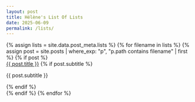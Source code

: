 ```yaml
---
layout: post
title: Hélène's List Of Lists
date: 2025-06-09
permalink: /lists/
---
```


<div class="post-grid">
  {% assign lists = site.data.post_meta.lists %}
  {% for filename in lists %}
    {% assign post = site.posts | where_exp: "p", "p.path contains filename" | first %}
    {% if post %}
      <div class="post-box">
        <a href="{{ post.url }}" class="post-box-link">{{ post.title }}</a>
        {% if post.subtitle %}
          <p class="subtitle">{{ post.subtitle }}</p>
        {% endif %}
      </div>
    {% endif %}
  {% endfor %}
</div>
